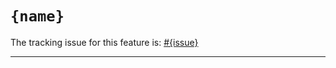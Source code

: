 # `{name}`

The tracking issue for this feature is: [#{issue}]

[#{issue}]: https://github.com/rust-lang/rust/issues/{issue}

------------------------
